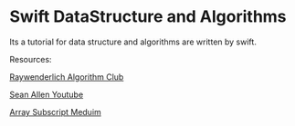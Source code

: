 # Swift DataStructure and Algorithms

Its a tutorial for data structure and algorithms are written by swift.

Resources: 

[Raywenderlich Algorithm Club](https://github.com/raywenderlich/swift-algorithm-club)

[Sean Allen Youtube](https://www.youtube.com/watch?v=cUmGngurKXo)

[Array Subscript Meduim](https://medium.com/@abhimuralidharan/subscripts-in-swift-51e73cc5ddb5)


